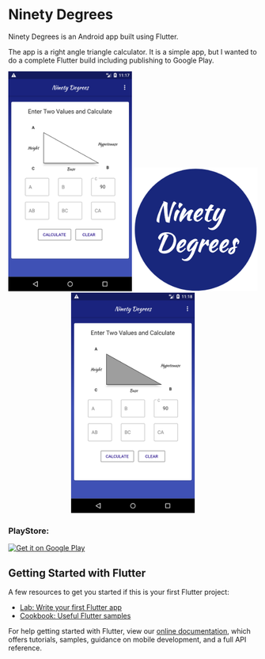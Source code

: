 # Ninety Degrees

Ninety Degrees is an Android app built using Flutter.

The app is a right angle triangle calculator.
It is a simple app, but I wanted to do a complete Flutter build including publishing to Google Play.

<p align="center">
  <img src="https://github.com/aldersjus/aldersjus.github.io/blob/master/images/upload.png" width="250"/>
  <img src="https://github.com/aldersjus/ninety_degrees/blob/master/android/app/src/main/res/drawable/degrees_splash.png" width="250"/>
  <img src="https://github.com/aldersjus/aldersjus.github.io/blob/master/images/upload2.png" width="250"/>
</p>

### PlayStore:
<a  href="https://play.google.com/store/apps/details?id=io.github.aldersjus.degrees"><img alt='Get it on Google Play' src='https://play.google.com/intl/en_us/badges/images/generic/en_badge_web_generic.png' width="170"/></a>

## Getting Started with Flutter

A few resources to get you started if this is your first Flutter project:

- [Lab: Write your first Flutter app](https://flutter.dev/docs/get-started/codelab)
- [Cookbook: Useful Flutter samples](https://flutter.dev/docs/cookbook)

For help getting started with Flutter, view our
[online documentation](https://flutter.dev/docs), which offers tutorials,
samples, guidance on mobile development, and a full API reference.
